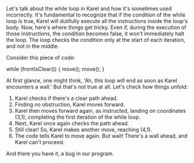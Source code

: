 Let's talk about the while loop in Karel and how it's sometimes used incorrectly. It's fundamental to recognize that if the condition of the while loop is true, Karel will dutifully execute all the instructions inside the loop's body. Now, here's where things get tricky. Even if, during the execution of those instructions, the condition becomes false, it won't immediately halt the loop. The loop checks the condition only at the start of each iteration, and not in the middle.

Consider this piece of code:

while (frontIsClear()) {
    move();
    move();
}

At first glance, one might think, 'Ah, this loop will end as soon as Karel encounters a wall.' But that's not true at all.
Let's check how things unfold:

1. Karel checks if there's a clear path ahead.
2. Finding no obstruction, Karel moves forward.
3. Karel then moves forward again, as instructed, landing on coordinates (3,1), completing the first iteration of the while loop.
4. Next, Karel once again checks the path ahead.
5. Still clear! So, Karel makes another move, reaching (4,1).
6. The code tells Karel to move again. But wait! There's a wall ahead, and Karel can't proceed.

And there you have it, a bug in our program. 